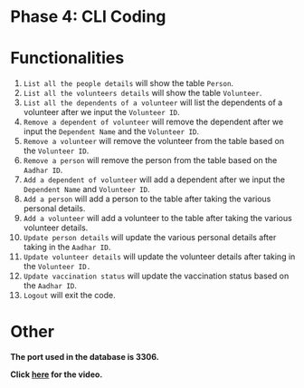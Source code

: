# Phase 4: CLI Coding

# Functionalities

1. `List all the people details` will show the table `Person`.
2. `List all the volunteers details` will show the table `Volunteer`.
3. `List all the dependents of a volunteer` will list the dependents of a volunteer after we input the `Volunteer ID`.
4. `Remove a dependent of volunteer` will remove the dependent after we input the `Dependent Name` and the `Volunteer ID`.
5. `Remove a volunteer` will remove the volunteer from the table based on the `Volunteer ID`.
6. `Remove a person` will remove the person from the table based on the `Aadhar ID`.
7. `Add a dependent of volunteer` will add a dependent after we input the `Dependent Name` and `Volunteer ID`.
8. `Add a person` will add a person to the table after taking the various personal details.
9. `Add a volunteer` will add a volunteer to the table after taking the various volunteer details.
10. `Update person details` will update the various personal details after taking in the `Aadhar ID`.
11. `Update volunteer details` will update the volunteer details after taking in the `Volunteer ID.`
12. `Update vaccination status` will update the vaccination status based on the `Aadhar ID`.
13. `Logout` will exit the code.

# Other

**The port used in the database is 3306.**

**Click [here](https://drive.google.com/file/d/1e7Xz3YlPJ0TszWwBpzKcvYyf4hnVZQjT/view?usp=sharing) for the video.**
